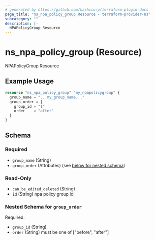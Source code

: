 ```yaml
---
# generated by https://github.com/hashicorp/terraform-plugin-docs
page_title: "ns_npa_policy_group Resource - terraform-provider-ns"
subcategory: ""
description: |-
  NPAPolicyGroup Resource
---
```


# ns_npa_policy_group (Resource)

NPAPolicyGroup Resource

## Example Usage

```terraform
resource "ns_npa_policy_group" "my_npapolicygroup" {
  group_name = "...my_group_name..."
  group_order = {
    group_id = "1"
    order    = "after"
  }
}
```

<!-- schema generated by tfplugindocs -->
## Schema

### Required

- `group_name` (String)
- `group_order` (Attributes) (see [below for nested schema](#nestedatt--group_order))

### Read-Only

- `can_be_edited_deleted` (String)
- `id` (String) npa policy group id

<a id="nestedatt--group_order"></a>
### Nested Schema for `group_order`

Required:

- `group_id` (String)
- `order` (String) must be one of ["before", "after"]


